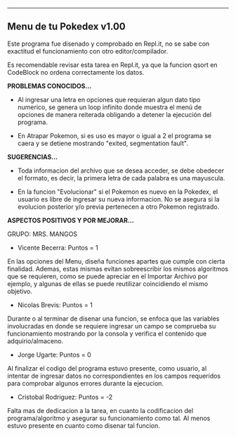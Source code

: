 ------------------------
Menu de tu Pokedex v1.00
------------------------
Este programa fue disenado y comprobado en Repl.it, no se sabe con exactitud el funcionamiento con otro editor/compilador. 

Es recomendable revisar esta tarea en Repl.it, ya que la funcion qsort en CodeBlock no ordena correctamente los datos.

**PROBLEMAS CONOCIDOS...**
* Al ingresar una letra en opciones que requieran algun dato tipo numerico, se genera un loop infinito donde muestra el menú de opciones de manera reiterada obligando a detener la ejecución del programa.

* En Atrapar Pokemon, si es uso es mayor o igual a 2 el programa se caera y se detiene mostrando "exited, segmentation fault".

**SUGERENCIAS...**

* Toda informacion del archivo que se desea acceder, se debe obedecer el formato, es decir, la primera letra de cada palabra es una mayuscula.


* En la funcion "Evolucionar" si el Pokemon es nuevo en la Pokedex, el usuario es libre de ingresar su nueva informacion. No se asegura si la evolucion posterior y/o previa pertenecen a otro Pokemon registrado.


**ASPECTOS POSITIVOS Y POR MEJORAR...**


GRUPO: MRS. MANGOS
* Vicente Becerra: Puntos = 1

En las opciones del Menu, diseña funciones apartes que cumple con cierta finalidad. Ademas, estas mismas evitan sobreescribir los mismos algoritmos que se requieren, como se puede apreciar en el Importar Archivo por ejemplo, y algunas de ellas se puede reutilizar coincidiendo el mismo objetivo.

* Nicolas Brevis: Puntos = 1

Durante o al terminar de disenar una funcion, se enfoca que las variables involucradas en donde se requiere ingresar un campo se comprueba su funcionamiento mostrando por la consola y verifica el contenido que adquirio/almaceno.

* Jorge Ugarte: Puntos = 0

Al finalizar el codigo del programa estuvo presente, como usuario, al intentar de ingresar datos no correspondientes en los campos requeridos para comprobar algunos errores durante la ejecucion.

* Cristobal Rodriguez: Puntos = -2

Falta mas de dedicacion a la tarea, en cuanto la codificacion del programa/algoritmo y asegurar su funcionamiento como tal. Al menos estuvo presente en cuanto como disenar tal funcion.
